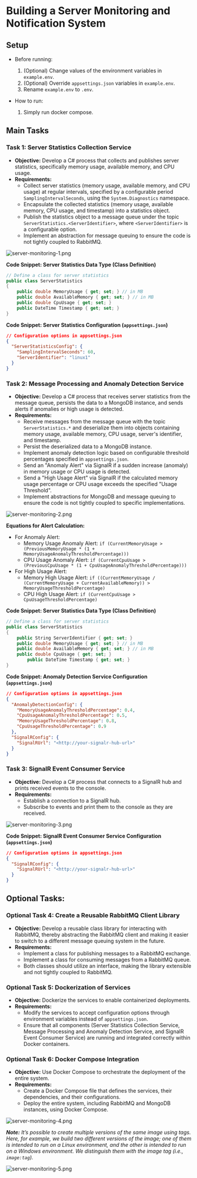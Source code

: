 # **Building a Server Monitoring and Notification System**

## Setup

- Before running:
    1. (Optional) Change values of the environment variables in `example.env`.
    2. (Optional) Override `appsettings.json` variables in `example.env`.
    3. Rename `example.env` to `.env`.

- How to run:
    1. Simply run docker compose.

## Main Tasks

### **Task 1: Server Statistics Collection Service**

- **Objective:** Develop a C# process that collects and publishes server statistics, specifically memory usage,
  available memory, and CPU usage.
- **Requirements:**
    - Collect server statistics (memory usage, available memory, and CPU usage) at regular intervals, specified by a
      configurable period `SamplingIntervalSeconds`, using the `System.Diagnostics` namespace.
    - Encapsulate the collected statistics (memory usage, available memory, CPU usage, and timestamp) into a statistics
      object.
    - Publish the statistics object to a message queue under the topic `ServerStatistics.<ServerIdentifier>`,
      where `<ServerIdentifier>` is a configurable option.
    - Implement an abstraction for message queuing to ensure the code is not tightly coupled to RabbitMQ.

![server-monitoring-1.png](https://prod-files-secure.s3.us-west-2.amazonaws.com/ddf5996a-820b-4471-852d-f26ee54b7580/6d44aa6e-38ed-45bd-99b0-810492533906/server-monitoring-1.png)

**Code Snippet: Server Statistics Data Type (Class Definition)**

```csharp
// Define a class for server statistics
public class ServerStatistics
{
    public double MemoryUsage { get; set; } // in MB
    public double AvailableMemory { get; set; } // in MB
    public double CpuUsage { get; set; }
    public DateTime Timestamp { get; set; }
}
```

**Code Snippet: Server Statistics Configuration (`appsettings.json`)**

```json
// Configuration options in appsettings.json
{
  "ServerStatisticsConfig": {
    "SamplingIntervalSeconds": 60,
    "ServerIdentifier": "linux1"
  }
}
```

### **Task 2: Message Processing and Anomaly Detection Service**

- **Objective:** Develop a C# process that receives server statistics from the message queue, persists the data to a
  MongoDB instance, and sends alerts if anomalies or high usage is detected.
- **Requirements:**
    - Receive messages from the message queue with the topic `ServerStatistics.*` and deserialize them into objects
      containing memory usage, available memory, CPU usage, server's identifier, and timestamp.
    - Persist the deserialized data to a MongoDB instance.
    - Implement anomaly detection logic based on configurable threshold percentages specified in `appsettings.json`.
    - Send an "Anomaly Alert" via SignalR if a sudden increase (anomaly) in memory usage or CPU usage is detected.
    - Send a "High Usage Alert" via SignalR if the calculated memory usage percentage or CPU usage exceeds the
      specified "Usage Threshold".
    - Implement abstractions for MongoDB and message queuing to ensure the code is not tightly coupled to specific
      implementations.

![server-monitoring-2.png](https://prod-files-secure.s3.us-west-2.amazonaws.com/ddf5996a-820b-4471-852d-f26ee54b7580/b5ddafb4-f00c-4658-ad69-a7ec076de95b/server-monitoring-2.png)

**Equations for Alert Calculation:**

- For Anomaly Alert:
    - Memory Usage Anomaly
      Alert: `if (CurrentMemoryUsage > (PreviousMemoryUsage * (1 + MemoryUsageAnomalyThresholdPercentage)))`
    - CPU Usage Anomaly Alert: `if (CurrentCpuUsage > (PreviousCpuUsage * (1 + CpuUsageAnomalyThresholdPercentage)))`
- For High Usage Alert:
    - Memory High Usage
      Alert: `if ((CurrentMemoryUsage / (CurrentMemoryUsage + CurrentAvailableMemory)) > MemoryUsageThresholdPercentage)`
    - CPU High Usage Alert: `if (CurrentCpuUsage > CpuUsageThresholdPercentage)`

**Code Snippet: Server Statistics Data Type (Class Definition)**

```csharp
// Define a class for server statistics
public class ServerStatistics
{
    public String ServerIdentifier { get; set; }
    public double MemoryUsage { get; set; } // in MB
    public double AvailableMemory { get; set; } // in MB
    public double CpuUsage { get; set; }
		public DateTime Timestamp { get; set; }
}
```

**Code Snippet: Anomaly Detection Service Configuration (`appsettings.json`)**

```json
// Configuration options in appsettings.json
{
  "AnomalyDetectionConfig": {
    "MemoryUsageAnomalyThresholdPercentage": 0.4,
    "CpuUsageAnomalyThresholdPercentage": 0.5,
    "MemoryUsageThresholdPercentage": 0.8,
    "CpuUsageThresholdPercentage": 0.9
  },
  "SignalRConfig": {
    "SignalRUrl": "<http://your-signalr-hub-url>"
  }
}
```

### **Task 3: SignalR Event Consumer Service**

- **Objective:** Develop a C# process that connects to a SignalR hub and prints received events to the console.
- **Requirements:**
    - Establish a connection to a SignalR hub.
    - Subscribe to events and print them to the console as they are received.

![server-monitoring-3.png](https://prod-files-secure.s3.us-west-2.amazonaws.com/ddf5996a-820b-4471-852d-f26ee54b7580/d4bdd507-d9f3-4d95-b831-2e295040bc9d/server-monitoring-3.png)

**Code Snippet: SignalR Event Consumer Service Configuration (`appsettings.json`)**

```json
// Configuration options in appsettings.json
{
  "SignalRConfig": {
    "SignalRUrl": "<http://your-signalr-hub-url>"
  }
}
```

## **Optional Tasks:**

### **Optional Task 4: Create a Reusable RabbitMQ Client Library**

- **Objective:** Develop a reusable class library for interacting with RabbitMQ, thereby abstracting the RabbitMQ client
  and making it easier to switch to a different message queuing system in the future.
- **Requirements:**
    - Implement a class for publishing messages to a RabbitMQ exchange.
    - Implement a class for consuming messages from a RabbitMQ queue.
    - Both classes should utilize an interface, making the library extensible and not tightly coupled to RabbitMQ.

### **Optional Task 5: Dockerization of Services**

- **Objective:** Dockerize the services to enable containerized deployments.
- **Requirements:**
    - Modify the services to accept configuration options through environment variables instead of `appsettings.json`.
    - Ensure that all components (Server Statistics Collection Service, Message Processing and Anomaly Detection
      Service, and SignalR Event Consumer Service) are running and integrated correctly within Docker containers.

### **Optional Task 6: Docker Compose Integration**

- **Objective:** Use Docker Compose to orchestrate the deployment of the entire system.
- **Requirements:**
    - Create a Docker Compose file that defines the services, their dependencies, and their configurations.
    - Deploy the entire system, including RabbitMQ and MongoDB instances, using Docker Compose.

![server-monitoring-4.png](https://prod-files-secure.s3.us-west-2.amazonaws.com/ddf5996a-820b-4471-852d-f26ee54b7580/b83963c9-aa80-40c1-9182-cd2646367b0d/server-monitoring-4.png)

***Note:** It’s possible to create multiple versions of the same image using tags. Here, for example, we build two
different versions of the image; one of them is intended to run on a Linux environment, and the other is intended to run
on a Windows environment. We distinguish them with the image tag (i.e., `image:tag`).*

![server-monitoring-5.png](https://prod-files-secure.s3.us-west-2.amazonaws.com/ddf5996a-820b-4471-852d-f26ee54b7580/80a0dcac-10e9-40e6-b315-9d43206a7bfc/server-monitoring-5.png)